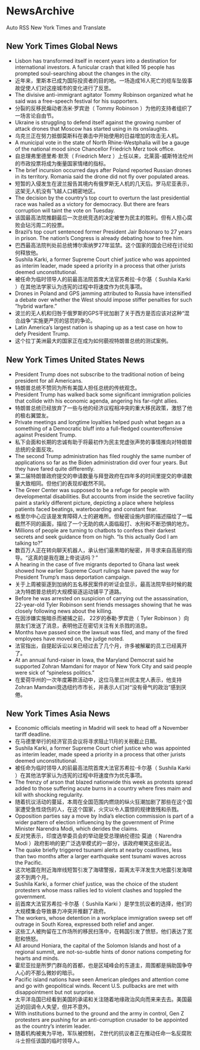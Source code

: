 # NewsArchive
Auto RSS New York Times and Translate

## New York Times Global News
* Lisbon has transformed itself in recent years into a destination for international investors. A funicular crash that killed 16 people has prompted soul-searching about the changes in the city.
* 近年来，里斯本已成为国际投资者的目的地。一场造成16人死亡的缆车坠毁事故促使人们对这座城市的变化进行了反思。
* The divisive anti-immigrant agitator Tommy Robinson organized what he said was a free-speech festival for his supporters.
* 分裂的反移民煽动者汤米·罗宾逊（ Tommy Robinson ）为他的支持者组织了一场言论自由节。
* Ukraine is struggling to defend itself against the growing number of attack drones that Moscow has started using in its onslaughts.
* 乌克兰正在努力抵御莫斯科在袭击中开始使用的日益增加的攻击无人机。
* A municipal vote in the state of North Rhine-Westphalia will be a gauge of the national mood since Chancellor Friedrich Merz took office.
* 自总理弗里德里希·默茨（ Friedrich Merz ）上任以来，北莱茵-威斯特法伦州的市政投票将成为衡量国家情绪的指标。
* The brief incursion occurred days after Poland reported Russian drones in its territory. Romania said the drone did not fly over populated areas.
* 短暂的入侵发生在波兰报告其境内有俄罗斯无人机的几天后。罗马尼亚表示，这架无人机没有飞越人口稠密地区。
* The decision by the country’s top court to overturn the last presidential race was hailed as a victory for democracy. But there are fears corruption will taint the vote on Tuesday.
* 该国最高法院推翻最后一次总统竞选的决定被誉为民主的胜利。但有人担心腐败会玷污周二的投票。
* Brazil’s top court sentenced former President Jair Bolsonaro to 27 years in prison. The nation’s Congress is already debating how to free him.
* 巴西最高法院判处前总统博尔索纳罗27年监禁。这个国家的国会已经在讨论如何释放他。
* Sushila Karki, a former Supreme Court chief justice who was appointed as interim leader, made speed a priority in a process that other jurists deemed unconstitutional.
* 被任命为临时领导人的前最高法院首席大法官苏希拉·卡尔基（ Sushila Karki ）在其他法学家认为违宪的过程中将速度作为优先事项。
* Drones in Poland and GPS jamming attributed to Russia have intensified a debate over whether the West should impose stiffer penalties for such “hybrid warfare.”
* 波兰的无人机和归咎于俄罗斯的GPS干扰加剧了关于西方是否应该对这种“混合战争”实施更严厉的惩罚的争论。
* Latin America’s largest nation is shaping up as a test case on how to defy President Trump.
* 这个拉丁美洲最大的国家正在成为如何藐视特朗普总统的测试案例。

## New York Times United States News
* President Trump does not subscribe to the traditional notion of being president for all Americans.
* 特朗普总统不赞同为所有美国人担任总统的传统观念。
* President Trump has walked back some significant immigration policies that collide with his economic agenda, angering his far-right allies.
* 特朗普总统已经放弃了一些与他的经济议程相冲突的重大移民政策，激怒了他的极右翼盟友。
* Private meetings and longtime loyalties helped push what began as a something of a Democratic bluff into a full-fledged counteroffensive against President Trump.
* 私下会面和长期的忠诚有助于将最初作为民主党虚张声势的事情推向对特朗普总统的全面反攻。
* The second Trump administration has filed roughly the same number of applications so far as the Biden administration did over four years. But they have fared quite differently.
* 第二届特朗普政府提交的申请数量与拜登政府在四年多的时间里提交的申请数量大致相同。但他们的表现却截然不同。
* The Greer Center was supposed to be a refuge for people with developmental disabilities. But accounts from inside the secretive facility paint a starkly different picture, depicting a place where helpless patients faced beatings, waterboarding and constant fear.
* 格里尔中心应该是发育障碍人士的避难所。但秘密设施内部的描述描绘了一幅截然不同的画面，描绘了一个无助的病人面临殴打、水刑和不断恐惧的地方。
* Millions of people are turning to chatbots to confess their darkest secrets and seek guidance from on high. “Is this actually God I am talking to?”
* 数百万人正在转向聊天机器人，承认他们最黑暗的秘密，并寻求来自高层的指导。“这真的是我在跟上帝说话吗？”
* A hearing in the case of five migrants deported to Ghana last week showed how earlier Supreme Court rulings have paved the way for President Trump’s mass deportation campaign.
* 关于上周被驱逐到加纳的五名移民案件的听证会显示，最高法院早些时候的裁决为特朗普总统的大规模驱逐运动铺平了道路。
* Before he was arrested on suspicion of carrying out the assassination, 22-year-old Tyler Robinson sent friends messages showing that he was closely following news about the killing.
* 在因涉嫌实施暗杀而被捕之前， 22岁的泰勒·罗宾逊（ Tyler Robinson ）向朋友们发送了消息，表明他正在密切关注有关杀戮的消息。
* Months have passed since the lawsuit was filed, and many of the fired employees have moved on, the judge noted.
* 法官指出，自提起诉讼以来已经过去了几个月，许多被解雇的员工已经离开了。
* At an annual fund-raiser in Iowa, the Maryland Democrat said he supported Zohran Mamdani for mayor of New York City and said people were sick of “spineless politics.”
* 在爱荷华州的一次年度筹款活动中，这位马里兰州民主党人表示，他支持Zohran Mamdani竞选纽约市市长，并表示人们对“没有骨气的政治”感到厌倦。

## New York Times Asia News
* Economic officials meeting in Madrid will seek to head off a November tariff deadline.
* 在马德里举行的经济官员会议将寻求阻止11月的关税截止日期。
* Sushila Karki, a former Supreme Court chief justice who was appointed as interim leader, made speed a priority in a process that other jurists deemed unconstitutional.
* 被任命为临时领导人的前最高法院首席大法官苏希拉·卡尔基（ Sushila Karki ）在其他法学家认为违宪的过程中将速度作为优先事项。
* The frenzy of arson that blazed nationwide this week as protests spread added to those suffering acute burns in a country where fires maim and kill with shocking regularity.
* 随着抗议活动的蔓延，本周在全国范围内燃烧的纵火狂潮加剧了那些在这个国家遭受急性烧伤的人，在这个国家，火灾以令人震惊的规律致残和杀戮。
* Opposition parties say a move by India’s election commission is part of a wider pattern of election influencing by the government of Prime Minister Narendra Modi, which derides the claims.
* 反对党表示，印度选举委员会的举动是受总理纳伦德拉·莫迪（ Narendra Modi ）政府影响的更广泛选举模式的一部分，该政府嘲笑这些说法。
* The quake briefly triggered tsunami alerts at nearby coastlines, less than two months after a larger earthquake sent tsunami waves across the Pacific.
* 这次地震在附近海岸线短暂引发了海啸警报，距离太平洋发生大地震引发海啸波不到两个月。
* Sushila Karki, a former chief justice, was the choice of the student protesters whose mass rallies led to violent clashes and toppled the government.
* 前首席大法官苏希拉·卡尔基（ Sushila Karki ）是学生抗议者的选择，他们的大规模集会导致暴力冲突并推翻了政府。
* The workers, whose detention in a workplace immigration sweep set off outrage in South Korea, expressed both relief and anger.
* 这些工人被拘留在工作场所的移民扫荡中，在韩国引发了愤怒，他们表达了宽慰和愤怒。
* All around Honiara, the capital of the Solomon Islands and host of a regional summit, are not-so-subtle hints of donor nations competing for hearts and minds.
* 霍尼亚拉是所罗门群岛的首都，也是区域峰会的东道主，周围都是捐助国争夺人心的不那么微妙的暗示。
* Pacific island nations have seen American pledges and attention come and go with geopolitical winds. Recent U.S. pullbacks are met with disappointment but not surprise.
* 太平洋岛国已经看到美国的承诺和关注随着地缘政治风向而来来去去。美国最近的回调令人失望，但并不意外。
* With institutions burned to the ground and the army in control, Gen Z protesters are pushing for an anti-corruption crusader to be appointed as the country’s interim leader.
* 随着机构被夷为平地，军队被控制， Z世代的抗议者正在推动任命一名反腐败斗士担任该国的临时领导人。

